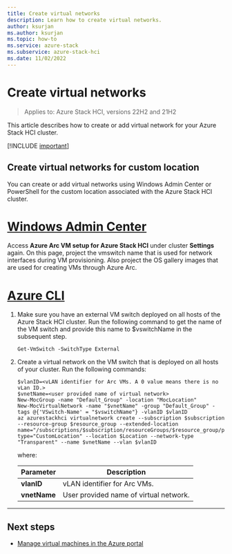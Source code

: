 ```yaml
---
title: Create virtual networks
description: Learn how to create virtual networks.
author: ksurjan
ms.author: ksurjan
ms.topic: how-to
ms.service: azure-stack
ms.subservice: azure-stack-hci
ms.date: 11/02/2022
---
```


# Create virtual networks

> Applies to: Azure Stack HCI, versions 22H2 and 21H2

This article describes how to create or add virtual network for your Azure Stack HCI cluster.

[!INCLUDE [important](../../includes/hci-preview.md)]

## Create virtual networks for custom location

You can create or add virtual networks using Windows Admin Center or PowerShell for the custom location associated with the Azure Stack HCI cluster.

# [Windows Admin Center](#tab/windows-admin-center)

Access **Azure Arc VM setup for Azure Stack HCI** under cluster **Settings** again. On this page, project the vmswitch name that is used for network interfaces during VM provisioning. Also project the OS gallery images that are used for creating VMs through Azure Arc.

# [Azure CLI](#tab/azurecli)

1. Make sure you have an external VM switch deployed on all hosts of the Azure Stack HCI cluster. Run the following command to get the name of the VM switch and provide this name to $vswitchName in the subsequent step.

    ```azurecli
    Get-VmSwitch -SwitchType External
    ```

1. Create a virtual network on the VM switch that is deployed on all hosts of your cluster. Run the following commands:

   ```azurecli
   $vlanID=<vLAN identifier for Arc VMs. A 0 value means there is no vLan ID.>   
   $vnetName=<user provided name of virtual network>
   New-MocGroup -name "Default_Group" -location "MocLocation"
   New-MocVirtualNetwork -name "$vnetName" -group "Default_Group" -tags @{'VSwitch-Name' = "$vswitchName"} -vlanID $vlanID
   az azurestackhci virtualnetwork create --subscription $subscription --resource-group $resource_group --extended-location name="/subscriptions/$subscription/resourceGroups/$resource_group/providers/Microsoft.ExtendedLocation/customLocations/$customloc_name" type="CustomLocation" --location $Location --network-type "Transparent" --name $vnetName --vlan $vlanID
   ```

   where:

   | Parameter | Description |
   | ----- | ----------- |
   | **vlanID** | vLAN identifier for Arc VMs. |
   | **vnetName** | User provided name of virtual network. |

---

## Next steps

- [Manage virtual machines in the Azure portal](manage-virtual-machines-in-azure-portal.md)
